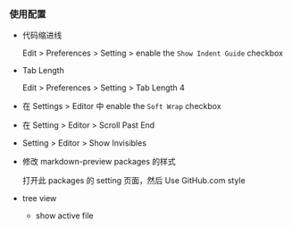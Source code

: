 ### 使用配置

- 代码缩进线

    Edit > Preferences > Setting > enable the `Show Indent Guide` checkbox

- Tab Length

    Edit > Preferences > Setting > Tab Length 4

- 在 Settings > Editor 中 enable the `Soft Wrap` checkbox

- 在 Setting > Editor > Scroll Past End

- Setting > Editor > Show Invisibles

- 修改 markdown-preview packages 的样式

    打开此 packages 的 setting 页面，然后 Use GitHub.com style

- tree view

    - show active file
